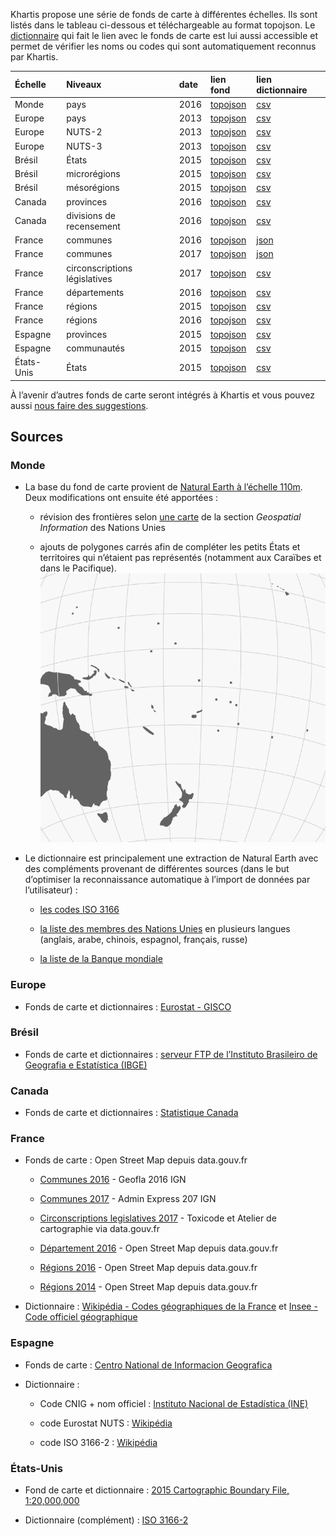 Khartis propose une série de fonds de carte à différentes échelles. Ils sont listés dans le tableau ci-dessous et téléchargeable au format topojson. Le [dictionnaire](../definitions#dictionnaire-dun-fond-de-carte) qui fait le lien avec le fonds de carte est lui aussi accessible et permet de vérifier les noms ou codes qui sont automatiquement reconnus par Khartis.

| Échelle    | Niveaux      | date | lien fond | lien dictionnaire |
|:------------|:--------------|:------|:-----------|:-------------------|
| Monde      | pays         | 2016 | [topojson](https://raw.githubusercontent.com/AtelierCartographie/Khartis/master/public/data/map/W-110m-2015-modified.json)  | [csv](https://raw.githubusercontent.com/AtelierCartographie/Khartis/master/public/data/dictionary/csv/World-dico-2016.csv)               |
| Europe     | pays        | 2013 | [topojson](https://github.com/AtelierCartographie/Khartis/raw/master/public/data/map/EU-country.json)  | [csv](https://github.com/AtelierCartographie/Khartis/raw/master/public/data/dictionary/csv/EU-dico-COUNTRY-2013.csv)               |
| Europe     | NUTS-2 | 2013 | [topojson](https://github.com/AtelierCartographie/Khartis/tree/master/public/data/map/EU-nuts-2)  | [csv](https://github.com/AtelierCartographie/Khartis/raw/master/public/data/dictionary/csv/EU-dico-NUTS-2-2013.csv)               |
| Europe     | NUTS-3  | 2013 | [topojson](https://github.com/AtelierCartographie/Khartis/tree/master/public/data/map/EU-nuts-3)  | [csv](https://github.com/AtelierCartographie/Khartis/raw/master/public/data/dictionary/csv/EU-dico-NUTS-3-2013.csv)               |
| Brésil     | États        | 2015 | [topojson](https://raw.githubusercontent.com/AtelierCartographie/Khartis/master/public/data/map/BR-ufe-2015.json)  | [csv](https://raw.githubusercontent.com/AtelierCartographie/Khartis/master/public/data/dictionary/csv/BR-dico-UFE-2015.csv)               |
| Brésil     | microrégions | 2015 | [topojson](https://raw.githubusercontent.com/AtelierCartographie/Khartis/master/public/data/map/BR-mie-2015.json)  | [csv](https://raw.githubusercontent.com/AtelierCartographie/Khartis/master/public/data/dictionary/csv/BR-dico-MIE-2015.csv)               |
| Brésil     | mésorégions  | 2015 | [topojson](https://raw.githubusercontent.com/AtelierCartographie/Khartis/master/public/data/map/BR-mee-2015.json)  | [csv](https://raw.githubusercontent.com/AtelierCartographie/Khartis/master/public/data/dictionary/csv/BR-dico-MEE-2015.csv)               |
| Canada     | provinces  | 2016 | [topojson](https://raw.githubusercontent.com/AtelierCartographie/Khartis/master/public/data/map/CA-prov-2016.json)  | [csv](https://github.com/AtelierCartographie/Khartis/raw/master/public/data/dictionary/csv/CA-dico-PROV-2016.csv)               |
| Canada     | divisions de recensement  | 2016 | [topojson](https://raw.githubusercontent.com/AtelierCartographie/Khartis/master/public/data/map/CA-cd-2016.json)  | [csv](https://github.com/AtelierCartographie/Khartis/raw/master/public/data/dictionary/csv/CA-dico-CD-2016.csv)               |
| France     | communes  | 2016 | [topojson](https://github.com/AtelierCartographie/Khartis/tree/master/public/data/map/FR-com-2016)  | [json](https://github.com/AtelierCartographie/Khartis/tree/master/public/data/dictionary/FR-dico-COM-2016)               |
| France     | communes  | 2017 | [topojson](https://github.com/AtelierCartographie/Khartis/tree/master/public/data/map/FR-com-2017)  | [json](https://github.com/AtelierCartographie/Khartis/tree/master/public/data/dictionary/FR-dico-COM-2017)               |
| France     | circonscriptions législatives  | 2017 | [topojson](https://github.com/AtelierCartographie/Khartis/tree/master/public/data/map/FR-circ-2017)  | [csv](https://raw.githubusercontent.com/AtelierCartographie/Khartis/master/public/data/dictionary/csv/FR-dico-circ-2017.csv)               |
| France     | départements  | 2016 | [topojson](https://github.com/AtelierCartographie/Khartis/tree/master/public/data/map/FR-dpt-2016)  | [csv](https://raw.githubusercontent.com/AtelierCartographie/Khartis/master/public/data/dictionary/csv/FR-dico-DPT-2016.csv)               |
| France     | régions      | 2015 | [topojson](https://github.com/AtelierCartographie/Khartis/tree/master/public/data/map/FR-reg-2015)  | [csv](https://raw.githubusercontent.com/AtelierCartographie/Khartis/master/public/data/dictionary/csv/FR-dico-REG-2015.csv)               |
| France     | régions      | 2016 | [topojson](https://github.com/AtelierCartographie/Khartis/tree/master/public/data/map/FR-reg-2016)  | [csv](https://raw.githubusercontent.com/AtelierCartographie/Khartis/master/public/data/dictionary/csv/FR-dico-REG-2016.csv)               |
| Espagne    | provinces    | 2015 | [topojson](https://github.com/AtelierCartographie/Khartis/tree/master/public/data/map/ES-prov-2015)  | [csv](https://raw.githubusercontent.com/AtelierCartographie/Khartis/master/public/data/dictionary/csv/ES-dico-PROV-2015.csv)               |
| Espagne    | communautés  | 2015 | [topojson](https://github.com/AtelierCartographie/Khartis/tree/master/public/data/map/ES-auto-2015)  | [csv](https://raw.githubusercontent.com/AtelierCartographie/Khartis/master/public/data/dictionary/csv/ES-dico-AUTO-2015.csv)               |
| États-Unis | États        | 2015 | [topojson](https://github.com/AtelierCartographie/Khartis/tree/master/public/data/map/US-state-2015)  | [csv](https://raw.githubusercontent.com/AtelierCartographie/Khartis/master/public/data/dictionary/csv/US-dico-ST-2015.csv)               |
À l’avenir d’autres fonds de carte seront intégrés à Khartis et vous pouvez aussi [nous faire des suggestions](https://goo.gl/forms/dF1y6k9KvEIffzpQ2).

## Sources

### Monde

* La base du fond de carte provient de [Natural Earth à l’échelle 110m](http://www.naturalearthdata.com/downloads/110m-cultural-vectors/). Deux modifications ont ensuite été apportées :

    * révision des frontières selon [une carte](http://www.un.org/Depts/Cartographic/map/profile/world.pdf) de la section *Geospatial Information* des Nations Unies

    * ajouts de polygones carrés afin de compléter les petits États et territoires qui n’étaient pas représentés (notamment aux Caraïbes et dans le Pacifique).
![petits États](./assets/small-states.png)

* Le dictionnaire est principalement une extraction de Natural Earth avec des compléments provenant de différentes sources (dans le but d’optimiser la reconnaissance automatique à l’import de données par l’utilisateur) :

    * [les codes ISO 3166](http://www.iso.org/iso/home/standards/country_codes.htm)

    * [la liste des membres des Nations Unies](http://www.un.org/en/member-states/) en plusieurs langues (anglais, arabe, chinois, espagnol, français, russe)

    * [la liste de la Banque mondiale](http://www.worldbank.org/en/country)

### Europe

* Fonds de carte et dictionnaires : [Eurostat - GISCO](http://ec.europa.eu/eurostat/fr/web/gisco)

### Brésil

* Fonds de carte et dictionnaires : [serveur FTP de l’Instituto Brasileiro de Geografia e Estatística (IBGE)](ftp://geoftp.ibge.gov.br/)

### Canada

* Fonds de carte et dictionnaires : [Statistique Canada](http://www12.statcan.gc.ca/census-recensement/2011/geo/bound-limit/bound-limit-2016-fra.cfm)

### France

* Fonds de carte : Open Street Map depuis data.gouv.fr

    * [Communes 2016](http://professionnels.ign.fr/geofla) - Geofla 2016 IGN

    * [Communes 2017](http://professionnels.ign.fr/adminexpress) - Admin Express 207 IGN

    * [Circonscriptions legislatives 2017](https://www.data.gouv.fr/fr/datasets/carte-des-circonscriptions-legislatives-2012-et-2017/) - Toxicode et Atelier de cartographie via data.gouv.fr

    * [Département 2016](https://www.data.gouv.fr/fr/datasets/contours-des-departements-francais-issus-d-openstreetmap/) - Open Street Map depuis data.gouv.fr

    * [Régions 2016](https://www.data.gouv.fr/fr/datasets/projet-de-redecoupages-des-regions/) - Open Street Map depuis data.gouv.fr

    * [Régions 2014](https://www.data.gouv.fr/fr/datasets/contours-des-regions-francaises-sur-openstreetmap/) - Open Street Map depuis data.gouv.fr

* Dictionnaire : [Wikipédia - Codes géographiques de la France](https://fr.wikipedia.org/wiki/Codes_geographiques_de_la_France) et [Insee - Code officiel géographique](https://www.insee.fr/fr/information/2016807)

### Espagne

* Fonds de carte : [Centro National de Informacion Geografica](http://www.ign.es/ign/main/index.do)

* Dictionnaire :

    * Code CNIG + nom officiel : [Instituto Nacional de Estadística (INE)](http://www.ine.es/daco/daco42/codmun/cod_provincia.htm)

    * code Eurostat NUTS : [Wikipédia](https://es.wikipedia.org/wiki/NUTS_de_Espa%C3%B1a)

    * code ISO 3166-2 : [Wikipédia](https://es.wikipedia.org/wiki/ISO_3166-2:ES)

### États-Unis

* Fond de carte et dictionnaire : [2015 Cartographic Boundary File, 1:20,000,000](https://www.census.gov/geo/maps-data/data/tiger-cart-boundary.html)

* Dictionnaire (complément) : [ISO 3166-2](https://www.iso.org/obp/ui/#iso:code:3166:US)
